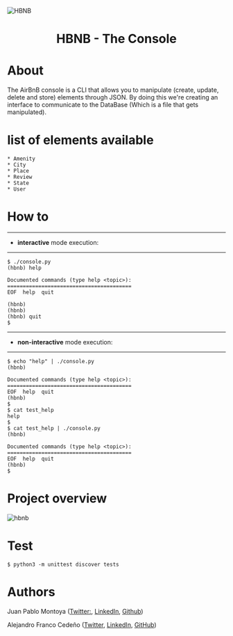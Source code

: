 ![HBNB](https://user-images.githubusercontent.com/69823997/108614204-c887e480-73c6-11eb-9d40-c6f38627d8f7.png)

<h1 align="center"> HBNB - The Console </h1>

# About

The AirBnB console is a CLI that allows you to manipulate (create, update, delete and store) elements through JSON. By doing this we're creating an interface to communicate to the DataBase (Which is a file that gets manipulated).

# list of elements available

	* Amenity
	* City
	* Place
	* Review
	* State
	* User

# How to
------------

* **interactive** mode execution:

------------

```
$ ./console.py
(hbnb) help

Documented commands (type help <topic>):
========================================
EOF  help  quit

(hbnb)
(hbnb)
(hbnb) quit
$
```

------------

* **non-interactive** mode execution:

------------
```
$ echo "help" | ./console.py
(hbnb)

Documented commands (type help <topic>):
========================================
EOF  help  quit
(hbnb)
$
$ cat test_help
help
$
$ cat test_help | ./console.py
(hbnb)

Documented commands (type help <topic>):
========================================
EOF  help  quit
(hbnb)
$
```
# Project overview

![hbnb](https://user-images.githubusercontent.com/69823997/108603381-98642580-7375-11eb-9dba-f52d0f3f3074.png)

# Test

```
$ python3 -m unittest discover tests
```

# Authors

Juan Pablo Montoya ([Twitter:](https://twitter.com/Jumo0), [LinkedIn](https://www.linkedin.com/in/jumoc/), [Github](https://github.com/Jumoc))

Alejandro Franco Cedeño ([Twitter](https://twitter.com/afrancocedeno), [LinkedIn](https://www.linkedin.com/in/afrancocedeno/), [GitHub](https://github.com/afrancocedeno))
